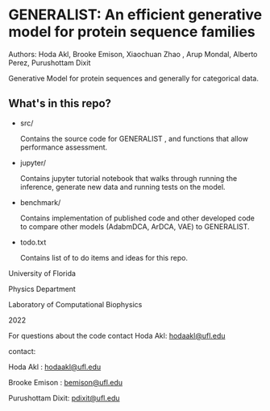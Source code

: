 # GENERALIST: An efficient generative model for protein sequence families
Authors: Hoda Akl, Brooke Emison, Xiaochuan Zhao , Arup Mondal, Alberto Perez, Purushottam Dixit

Generative Model for protein sequences and generally for categorical data. 

## What's in this repo? 
- src/ 

    Contains the source code for GENERALIST , and functions that allow performance assessment.

- jupyter/

    Contains jupyter tutorial notebook that walks through running the inference, generate new data and running tests on the model. 

- benchmark/

    Contains implementation of published code and other developed code to compare other models (AdabmDCA, ArDCA, VAE) to GENERALIST.

- todo.txt

    Contains list of to do items and ideas for this repo.  


University of Florida  

Physics Department 

Laboratory of Computational Biophysics

2022

For questions about the code contact Hoda Akl: hodaakl@ufl.edu

contact: 

Hoda Akl : hodaakl@ufl.edu 

Brooke Emison : bemison@ufl.edu

Purushottam Dixit: pdixit@ufl.edu
